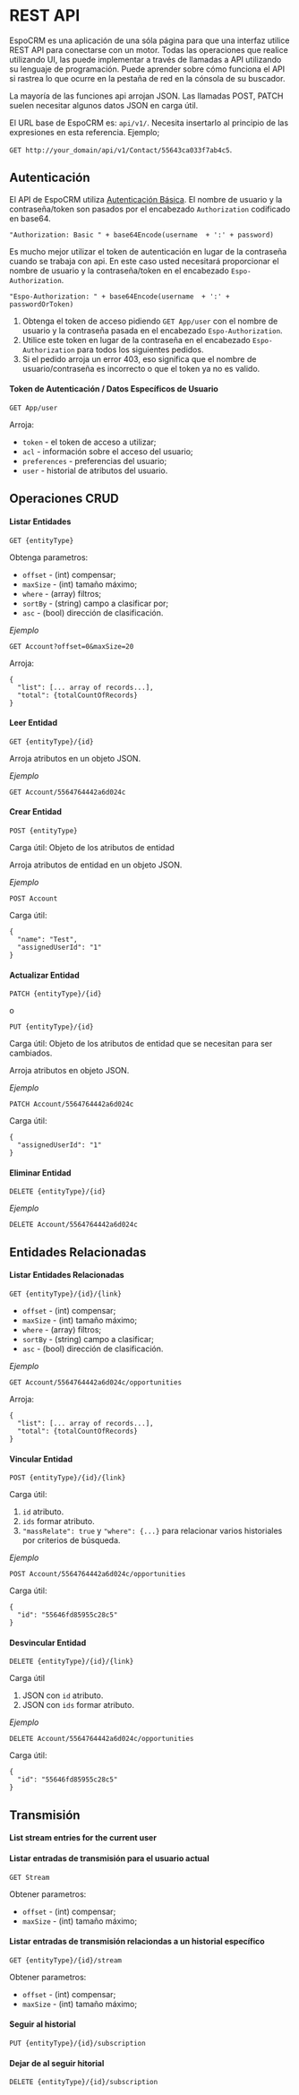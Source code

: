 # REST API

EspoCRM es una aplicación de una sóla página para que una interfaz utilice REST API para conectarse con un motor.
Todas las operaciones que realice utilizando UI, las puede implementar a través de llamadas a API utilizando su lenguaje de programación.
Puede aprender sobre cómo funciona el API si rastrea lo que ocurre en la pestaña de red en la cónsola de su buscador.

La mayoría de las funciones api arrojan JSON. Las llamadas POST, PATCH suelen necesitar algunos datos JSON en carga útil.

El URL base de EspoCRM es: `api/v1/`. Necesita insertarlo al principio de las expresiones en esta referencia. Ejemplo;

`GET http://your_domain/api/v1/Contact/55643ca033f7ab4c5`.

## Autenticación

El API de EspoCRM utiliza [Autenticación Básica](https://es.wikipedia.org/wiki/Autenticación_de_acceso_básica). El nombre de usuario y la contraseña/token son pasados por el encabezado `Authorization` codificado en base64.

`"Authorization: Basic " + base64Encode(username  + ':' + password)`


Es mucho mejor utilizar el token de autenticación en lugar de la contraseña cuando se trabaja con api. En este caso usted necesitará proporcionar el nombre de usuario y la contraseña/token en el encabezado `Espo-Authorization`. 
```
"Espo-Authorization: " + base64Encode(username  + ':' + passwordOrToken)
```

1. Obtenga el token de acceso pidiendo `GET App/user` con el nombre de usuario y la contraseña pasada en el encabezado `Espo-Authorization`.
2. Utilice este token en lugar de la contraseña en el encabezado `Espo-Authorization` para todos los siguientes pedidos.
3. Si el pedido arroja un error 403, eso significa que el nombre de usuario/contraseña es incorrecto o que el token ya no es valido.

#### Token de Autenticación / Datos Específicos de Usuario

`GET App/user`

Arroja:

* `token` - el token de acceso a utilizar;
* `acl` - información sobre el acceso del usuario;
* `preferences` - preferencias del usuario;
* `user` - historial de atributos del usuario.


## Operaciones CRUD

#### Listar Entidades

`GET {entityType}`

Obtenga parametros:

* `offset` - (int) compensar;
* `maxSize` - (int) tamaño máximo;
* `where` - (array) filtros;
* `sortBy` - (string) campo a clasificar por;
* `asc` - (bool) dirección de clasificación.

_Ejemplo_

`GET Account?offset=0&maxSize=20`

Arroja:
```
{
  "list": [... array of records...],
  "total": {totalCountOfRecords}
}
```

#### Leer Entidad

`GET {entityType}/{id}`

Arroja atributos en un objeto JSON.

_Ejemplo_

`GET Account/5564764442a6d024c`

#### Crear Entidad

`POST {entityType}`

Carga útil: Objeto de los atributos de entidad

Arroja atributos de entidad en un objeto JSON.

_Ejemplo_

`POST Account`

Carga útil:
```
{
  "name": "Test",
  "assignedUserId": "1"
}
```

#### Actualizar Entidad

`PATCH {entityType}/{id}`

o

`PUT {entityType}/{id}`

Carga útil: Objeto de los atributos de entidad que se necesitan para ser cambiados.

Arroja atributos en objeto JSON.

_Ejemplo_

`PATCH Account/5564764442a6d024c`

Carga útil:
```
{
  "assignedUserId": "1"
}
```

#### Eliminar Entidad

`DELETE {entityType}/{id}`

_Ejemplo_

`DELETE Account/5564764442a6d024c`


## Entidades Relacionadas

#### Listar Entidades Relacionadas

`GET {entityType}/{id}/{link}`

* `offset` - (int) compensar;
* `maxSize` - (int) tamaño máximo;
* `where` - (array) filtros;
* `sortBy` - (string) campo a clasificar;
* `asc` - (bool) dirección de clasificación.

_Ejemplo_

`GET Account/5564764442a6d024c/opportunities`

Arroja:
```
{
  "list": [... array of records...],
  "total": {totalCountOfRecords}
}
```

#### Vincular Entidad

`POST {entityType}/{id}/{link}`

Carga útil:

1. `id` atributo.
2. `ids` formar atributo.
3. `"massRelate": true` y `"where": {...}` para relacionar varios historiales por criterios de búsqueda.

_Ejemplo_

`POST Account/5564764442a6d024c/opportunities`

Carga útil:
```
{
  "id": "55646fd85955c28c5"
}
```

#### Desvincular Entidad

`DELETE {entityType}/{id}/{link}`

Carga útil

1. JSON con `id` atributo.
2. JSON con `ids` formar atributo.

_Ejemplo_

`DELETE Account/5564764442a6d024c/opportunities`

Carga útil:
```
{
  "id": "55646fd85955c28c5"
}
```


## Transmisión

#### List stream entries for the current user

#### Listar entradas de transmisión para el usuario actual

`GET Stream`

Obtener parametros:

* `offset` - (int) compensar;
* `maxSize` - (int) tamaño máximo;

#### Listar entradas de transmisión relaciondas a un historial específico

`GET {entityType}/{id}/stream`

Obtener parametros:

* `offset` - (int) compensar;
* `maxSize` - (int) tamaño máximo;

#### Seguir al historial

`PUT {entityType}/{id}/subscription`

#### Dejar de al seguir hitorial

`DELETE {entityType}/{id}/subscription`


